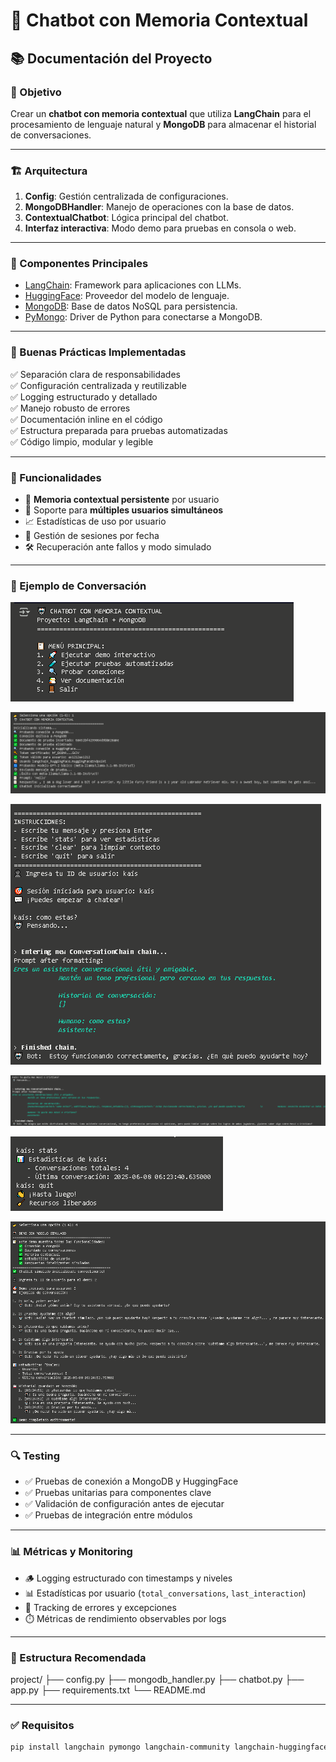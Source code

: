 # 🤖 Chatbot con Memoria Contextual

## 📚 Documentación del Proyecto

### 🎯 Objetivo

Crear un **chatbot con memoria contextual** que utiliza **LangChain** para el procesamiento de lenguaje natural y **MongoDB** para almacenar el historial de conversaciones.

---

### 🏗️ Arquitectura

1. **Config**: Gestión centralizada de configuraciones.
2. **MongoDBHandler**: Manejo de operaciones con la base de datos.
3. **ContextualChatbot**: Lógica principal del chatbot.
4. **Interfaz interactiva**: Modo demo para pruebas en consola o web.

---

### 🔧 Componentes Principales

- [LangChain](https://www.langchain.com/): Framework para aplicaciones con LLMs.
- [HuggingFace](https://huggingface.co/): Proveedor del modelo de lenguaje.
- [MongoDB](https://www.mongodb.com/): Base de datos NoSQL para persistencia.
- [PyMongo](https://pymongo.readthedocs.io/): Driver de Python para conectarse a MongoDB.

---

### 📝 Buenas Prácticas Implementadas

✅ Separación clara de responsabilidades  
✅ Configuración centralizada y reutilizable  
✅ Logging estructurado y detallado  
✅ Manejo robusto de errores  
✅ Documentación inline en el código  
✅ Estructura preparada para pruebas automatizadas  
✅ Código limpio, modular y legible  

---

### 🚀 Funcionalidades

- 📌 **Memoria contextual persistente** por usuario
- 👥 Soporte para **múltiples usuarios simultáneos**
- 📈 Estadísticas de uso por usuario
- 🔄 Gestión de sesiones por fecha
- 🛠️ Recuperación ante fallos y modo simulado

---

### 🧪 Ejemplo de Conversación

![Demo del Chatbot](assets/chat_demo.PNG)

![Demo del Chatbot2](assets/chat_demo2.PNG)

![Demo del Chatbot3](assets/chat_demo3.PNG)

![Demo del Chatbot4](assets/chat_demo4.PNG)

![Demo del Chatbot5](assets/chat_demo5.PNG)

![Demo del Chatbot6](assets/chat_demo6.PNG)

---

### 🔍 Testing

- ✅ Pruebas de conexión a MongoDB y HuggingFace
- ✅ Pruebas unitarias para componentes clave
- ✅ Validación de configuración antes de ejecutar
- ✅ Pruebas de integración entre módulos

---

### 📊 Métricas y Monitoring

- 🪵 Logging estructurado con timestamps y niveles
- 📊 Estadísticas por usuario (`total_conversations`, `last_interaction`)
- 🧪 Tracking de errores y excepciones
- ⏱️ Métricas de rendimiento observables por logs

---

### 📁 Estructura Recomendada
project/
├── config.py
├── mongodb_handler.py
├── chatbot.py
├── app.py
├── requirements.txt
└── README.md


---

### ✅ Requisitos

```bash
pip install langchain pymongo langchain-community langchain-huggingface
